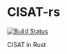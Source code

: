 # CISAT-rs
[![Build Status](https://travis-ci.com/THREDgroup/CISAT-rs.svg?branch=master)](https://travis-ci.com/THREDgroup/CISAT-rs)

CISAT in Rust


